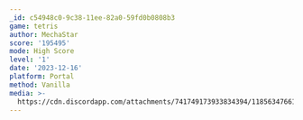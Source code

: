 ```yaml
---
_id: c54948c0-9c38-11ee-82a0-59fd0b0808b3
game: tetris
author: MechaStar
score: '195495'
mode: High Score
level: '1'
date: '2023-12-16'
platform: Portal
method: Vanilla
media: >-
  https://cdn.discordapp.com/attachments/741749173933834394/1185634766180061224/image.png
---
```


